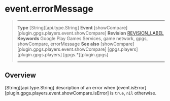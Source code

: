 # event.errorMessage

> --------------------- ------------------------------------------------------------------------------------------
> __Type__              [String][api.type.String]
> __Event__             [showCompare][plugin.gpgs.players.event.showCompare]
> __Revision__          [REVISION_LABEL](REVISION_URL)
> __Keywords__          Google Play Games Services, game network, gpgs, showCompare, errorMessage
> __See also__          [showCompare][plugin.gpgs.players.event.showCompare]
>						[gpgs.players][plugin.gpgs.players]
>                       [gpgs.*][plugin.gpgs]
> --------------------- ------------------------------------------------------------------------------------------

## Overview

[String][api.type.String] description of an error when [event.isError][plugin.gpgs.players.event.showCompare.isError] is `true`, `nil` otherwise.